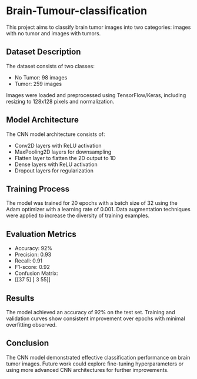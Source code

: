 # Brain-Tumour-classification
This project aims to classify brain tumor images into two categories: images with no tumor and images with tumors.

## Dataset Description
The dataset consists of two classes:
- No Tumor: 98 images
- Tumor: 259 images

Images were loaded and preprocessed using TensorFlow/Keras, including resizing to 128x128 pixels and normalization.

## Model Architecture
The CNN model architecture consists of:
- Conv2D layers with ReLU activation
- MaxPooling2D layers for downsampling
- Flatten layer to flatten the 2D output to 1D
- Dense layers with ReLU activation
- Dropout layers for regularization

## Training Process
The model was trained for 20 epochs with a batch size of 32 using the Adam optimizer with a learning rate of 0.001. Data augmentation techniques were applied to increase the diversity of training examples.

## Evaluation Metrics
- Accuracy: 92%
- Precision: 0.93
- Recall: 0.91
- F1-score: 0.92
- Confusion Matrix:
- [[37  5]
 [ 3 55]]

## Results
The model achieved an accuracy of 92% on the test set. Training and validation curves show consistent improvement over epochs with minimal overfitting observed.

## Conclusion
The CNN model demonstrated effective classification performance on brain tumor images. Future work could explore fine-tuning hyperparameters or using more advanced CNN architectures for further improvements.
